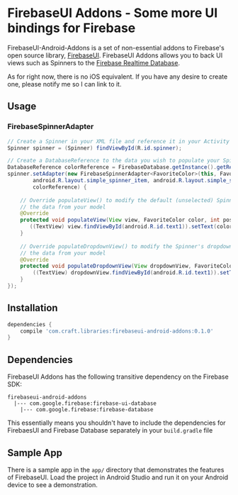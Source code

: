# FirebaseUI Addons - Some more UI bindings for Firebase
FirebaseUI-Android-Addons is a set of non-essential addons to Firebase's open source library, [FirebaseUI](https://github.com/firebase/firebaseui-android). FirebaseUI Addons allows you to 
back UI views such as Spinners to the [Firebase Realtime Database](https://firebase.google.com/docs/database/).

As for right now, there is no iOS equivalent. If you have any desire to create one, 
please notify me so I can link to it.

## Usage
### FirebaseSpinnerAdapter
```java
// Create a Spinner in your XML file and reference it in your Activity code
Spinner spinner = (Spinner) findViewById(R.id.spinner);

// Create a DatabaseReference to the data you wish to populate your Spinner with
DatabaseReference colorReference = FirebaseDatabase.getInstance().getReference();
spinner.setAdapter(new FirebaseSpinnerAdapter<FavoriteColor>(this, FavoriteColor.class,
        android.R.layout.simple_spinner_item, android.R.layout.simple_spinner_dropdown_item,
        colorReference) {
        
    // Override populateView() to modify the default (unselected) Spinner view displayed with 
    // the data from your model
    @Override
    protected void populateView(View view, FavoriteColor color, int position) {
       ((TextView) view.findViewById(android.R.id.text1)).setText(color.getName());
    }
    
    // Override populateDropdownView() to modify the Spinner's dropdown view displayed with 
    // the data from your model
    @Override
    protected void populateDropdownView(View dropdownView, FavoriteColor color, int position) {
        ((TextView) dropdownView.findViewById(android.R.id.text1)).setText(color.getName());
    }
});
```

## Installation
```groovy
dependencies {
    compile 'com.craft.libraries:firebaseui-android-addons:0.1.0'
}
```

## Dependencies
FirebaseUI Addons has the following transitive dependency on the Firebase SDK:
```
firebaseui-android-addons
  |--- com.google.firebase:firebase-ui-database
    |--- com.google.firebase:firebase-database

```
This essentially means you shouldn't have to include the dependencies for
FirebaesUI and Firebase Database separately in your `build.gradle` file

## Sample App

There is a sample app in the `app/` directory that demonstrates the features of 
FirebaseUI. Load the project in Android Studio and run it on your Android device 
to see a demonstration.

